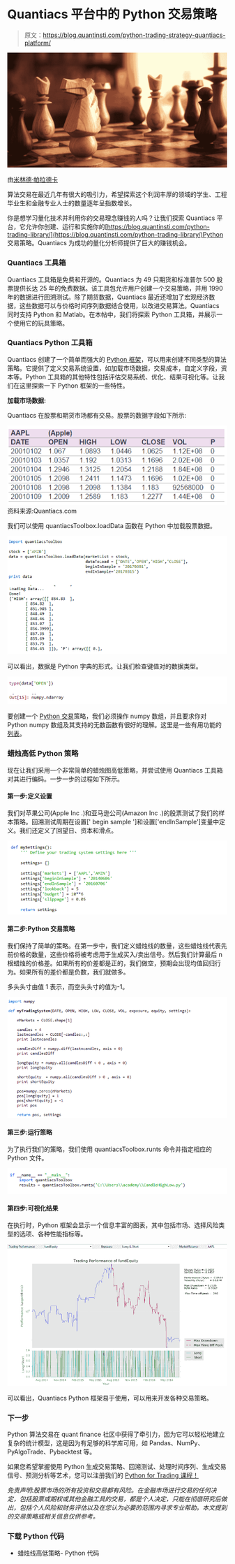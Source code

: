 # Quantiacs 平台中的 Python 交易策略

> 原文：<https://blog.quantinsti.com/python-trading-strategy-quantiacs-platform/>

![](img/902c6575d91b49c1fb81e16101c8bb9c.png)

由[米林德·帕拉德卡](https://www.linkedin.com/in/milind-paradkar-b37292107/)

算法交易在最近几年有很大的吸引力，希望探索这个利润丰厚的领域的学生、工程毕业生和金融专业人士的数量逐年呈指数增长。

你是想学习量化技术并利用你的交易理念赚钱的人吗？让我们探索 Quantiacs 平台，它允许你创建、运行和实施你的[https://blog.quantinsti.com/python-trading-library/](https://blog.quantinsti.com/python-trading-library/)Python 交易策略。Quantiacs 为成功的量化分析师提供了巨大的赚钱机会。

### **Quantiacs 工具箱**

Quantiacs 工具箱是免费和开源的。Quantiacs 为 49 只期货和标准普尔 500 股票提供长达 25 年的免费数据。该工具包允许用户创建一个交易策略，并用 1990 年的数据进行回溯测试。除了期货数据，Quantiacs 最近还增加了宏观经济数据，这些数据可以与价格时间序列数据结合使用，以改进交易算法。Quantiacs 同时支持 Python 和 Matlab。在本帖中，我们将探索 Python 工具箱，并展示一个使用它的玩具策略。

### **Quantiacs Python 工具箱**

Quantiacs 创建了一个简单而强大的 [Python 框架](http://quantiacs-python-toolbox-documentation.readthedocs.io/en/latest/)，可以用来创建不同类型的算法策略。它提供了定义交易系统设置，如加载市场数据，交易成本，自定义字段，资本等。Python 工具箱的其他特性包括评估交易系统、优化、结果可视化等。让我们在这里探索一下 Python 框架的一些特性。

**加载市场数据:**

Quantiacs 在股票和期货市场都有交易。股票的数据字段如下所示:

![](img/9fde162fae5ae4ec4bb0a9add409f375.png)资料来源:Quantiacs.com

我们可以使用 quantiacsToolbox.loadData 函数在 Python 中加载股票数据。

![](img/97688d05af18e2f77db1bdb23692aff5.png)

可以看出，数据是 Python 字典的形式。让我们检查键值对的数据类型。

![](img/1338c0e7ad9a687e68a89dfa3c0f4bc8.png)

要创建一个 [Python 交易](https://blog.quantinsti.com/python-trading-library/)策略，我们必须操作 numpy 数组，并且要求你对 Python numpy 数组及其支持的无数函数有很好的理解。这里是一些有用功能的[列表](https://docs.scipy.org/doc/numpy/reference/arrays.ndarray.html)。

### **蜡烛高低 Python 策略**

现在让我们采用一个非常简单的蜡烛图高低策略，并尝试使用 Quantiacs 工具箱对其进行编码。一步一步的过程如下所示。

#### **第一步:定义设置**

我们对苹果公司(Apple Inc .)和亚马逊公司(Amazon Inc .)的股票测试了我们的样本策略。回溯测试周期在设置[' begin sample ']和设置['endInSample']变量中定义。我们还定义了回望日、资本和滑点。

![](img/d225ae81181315d6425fffddf4c1465a.png)

#### **第二步:Python 交易策略**

我们保持了简单的策略。在第一步中，我们定义蜡烛线的数量，这些蜡烛线代表先前价格的数量，这些价格将被考虑用于生成买入/卖出信号。然后我们计算最后 n 根蜡烛的价格差。如果所有的价差都是正的，我们做空，预期会出现均值回归行为。如果所有的差价都是负数，我们就做多。

多头头寸由值 1 表示，而空头头寸的值为-1。

![](img/81df511e184c18fd24e18ab304987748.png)

#### **第三步:运行策略**

为了执行我们的策略，我们使用 quantiacsToolbox.runts 命令并指定相应的 Python 文件。

![](img/3c5f72ee7ce39c090a65ef4684fddd7b.png)

#### **第四步:可视化结果**

在执行时，Python 框架会显示一个信息丰富的图表，其中包括市场、选择风险类型的选项、各种性能指标等。

![](img/c674a29b54febac8a9e18b408fa9a7ca.png)

可以看出，Quantiacs Python 框架易于使用，可以用来开发各种交易策略。

### **下一步**

Python 算法交易在 quant finance 社区中获得了牵引力，因为它可以轻松地建立复杂的统计模型，这是因为有足够的科学库可用，如 Pandas、NumPy、PyAlgoTrade、Pybacktest 等。

如果您希望掌握使用 Python 生成交易策略、回溯测试、处理时间序列、生成交易信号、预测分析等艺术，您可以注册我们的 [Python for Trading 课程！](https://quantra.quantinsti.com/course/python-for-trading)

*免责声明:股票市场的所有投资和交易都有风险。在金融市场进行交易的任何决定，包括股票或期权或其他金融工具的交易，都是个人决定，只能在彻底研究后做出，包括个人风险和财务评估以及在您认为必要的范围内寻求专业帮助。本文提到的交易策略或相关信息仅供参考。*

### **下载 Python 代码**

*   蜡烛线高低策略- Python 代码